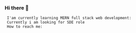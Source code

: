 ### Hi there :wave:

     I'am currently learning MERN full stack web development:
     Currently i am looking for SDE role 
     How to reach me:
  
